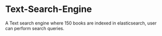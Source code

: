 # Text-Search-Engine
A Text search engine where 150 books are indexed in elasticsearch, user can perform search queries.
